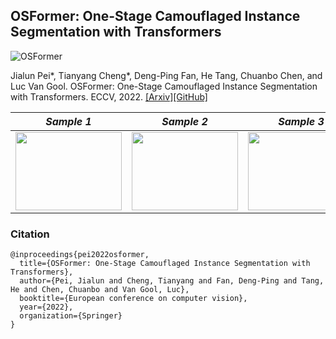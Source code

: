 ## OSFormer: One-Stage Camouflaged Instance Segmentation with Transformers

![OSFormer](https://blog.patrickcty.cc/OSFormer-Homepage/docs/OSFormer.png)

Jialun Pei*, Tianyang Cheng*, Deng-Ping Fan, He Tang, Chuanbo Chen, and Luc Van Gool. OSFormer: One-Stage Camouflaged Instance Segmentation with Transformers. ECCV, 2022. [[Arxiv]](https://arxiv.org/abs/2207.02255)[[GitHub]](https://github.com/PJLallen/OSFormer)


|            *Sample 1*             |             *Sample 2*             |             *Sample 3*             |             *Sample 4*             |
| :------------------------------: | :-------------------------------: | :-------------------------------: | :-------------------------------: |
| <img src="https://blog.patrickcty.cc/OSFormer-Homepage/docs/COD10K-CAM-3-Flying-53-Bird-3024.gif"  height=125 width=170> | <img src="https://blog.patrickcty.cc/OSFormer-Homepage/docs/COD10K-CAM-3-Flying-65-Owl-4620.gif" height=125 width=170> | <img src="https://blog.patrickcty.cc/OSFormer-Homepage/docs/488.gif" height=125 width=170> |  <img src="https://blog.patrickcty.cc/OSFormer-Homepage/docs/4126.gif" height=125 width=170> |



### Citation

```
@inproceedings{pei2022osformer,
  title={OSFormer: One-Stage Camouflaged Instance Segmentation with Transformers},
  author={Pei, Jialun and Cheng, Tianyang and Fan, Deng-Ping and Tang, He and Chen, Chuanbo and Van Gool, Luc},
  booktitle={European conference on computer vision},
  year={2022},
  organization={Springer}
}
```
